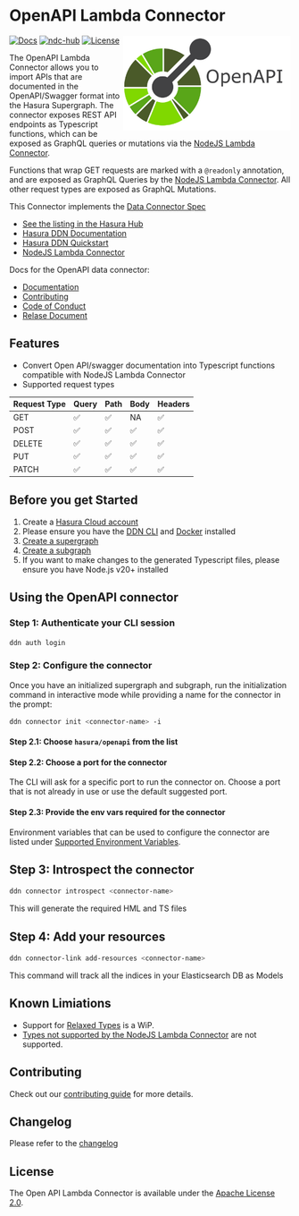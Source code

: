 # OpenAPI Lambda Connector

<a href="https://hasura.io/"><img src="./docs/logo.png" align="right" width="300"></a>

[![Docs](https://img.shields.io/badge/docs-v3.x-brightgreen.svg?style=flat)](https://hasura.io/docs/3.0)
[![ndc-hub](https://img.shields.io/badge/ndc--hub-openapi-blue.svg?style=flat)](https://hasura.io/connectors/open-api-lambda)
[![License](https://img.shields.io/badge/license-Apache--2.0-purple.svg?style=flat)](https://www.apache.org/licenses/LICENSE-2.0)

The OpenAPI Lambda Connector allows you to import APIs that are documented in the OpenAPI/Swagger format into the Hasura Supergraph. The connector exposes REST API endpoints as Typescript functions, which can be exposed as GraphQL queries or mutations via the [NodeJS Lambda Connector](https://github.com/hasura/ndc-nodejs-lambda).

Functions that wrap GET requests are marked with a `@readonly` annotation, and are exposed as GraphQL Queries by the [NodeJS Lambda Connector](https://github.com/hasura/ndc-nodejs-lambda). All other request types are exposed as GraphQL Mutations.

This Connector implements the [Data Connector Spec](https://github.com/hasura/ndc-spec)

- [See the listing in the Hasura Hub](https://hasura.io/connectors/open-api-lambda)
- [Hasura DDN Documentation](https://hasura.io/docs/3.0)
- [Hasura DDN Quickstart](https://hasura.io/docs/3.0/getting-started/quickstart)
- [NodeJS Lambda Connector](https://github.com/hasura/ndc-nodejs-lambda)

Docs for the OpenAPI data connector:

- [Documentation](./docs/documentation.md)
- [Contributing](./docs/contributing.md)
- [Code of Conduct](./docs/code-of-conduct.md)
- [Relase Document](./docs/release.md)

## Features

- Convert Open API/swagger documentation into Typescript functions compatible with NodeJS Lambda Connector
- Supported request types

| Request Type | Query | Path | Body | Headers |
| ------------ | ----- | ---- | ---- | ------- |
| GET          | ✅    | ✅   | NA   | ✅      |
| POST         | ✅    | ✅   | ✅   | ✅      |
| DELETE       | ✅    | ✅   | ✅   | ✅      |
| PUT          | ✅    | ✅   | ✅   | ✅      |
| PATCH        | ✅    | ✅   | ✅   | ✅      |

## Before you get Started

1. Create a [Hasura Cloud account](https://console.hasura.io)
2. Please ensure you have the [DDN CLI](https://hasura.io/docs/3.0/cli/installation) and [Docker](https://docs.docker.com/engine/install/) installed
3. [Create a supergraph](https://hasura.io/docs/3.0/getting-started/init-supergraph)
4. [Create a subgraph](https://hasura.io/docs/3.0/getting-started/init-subgraph)
5. If you want to make changes to the generated Typescript files, please ensure you have Node.js v20+ installed

## Using the OpenAPI connector

### Step 1: Authenticate your CLI session

```bash
ddn auth login
```

### Step 2: Configure the connector

Once you have an initialized supergraph and subgraph, run the initialization command in interactive mode while
providing a name for the connector in the prompt:

```bash
ddn connector init <connector-name> -i
```

#### Step 2.1: Choose `hasura/openapi` from the list

#### Step 2.2: Choose a port for the connector

The CLI will ask for a specific port to run the connector on. Choose a port that is not already in use or use the
default suggested port.

#### Step 2.3: Provide the env vars required for the connector

Environment variables that can be used to configure the connector are listed under [Supported Environment Variables](./docs/documentation.md#supported-environment-variables).

## Step 3: Introspect the connector

```bash
ddn connector introspect <connector-name>
```

This will generate the required HML and TS files

## Step 4: Add your resources

```bash
ddn connector-link add-resources <connector-name>
```

This command will track all the indices in your Elasticsearch DB as Models

## Known Limiations

- Support for [Relaxed Types](https://github.com/hasura/ndc-nodejs-lambda/tree/main?tab=readme-ov-file#relaxed-types) is a WiP.
- [Types not supported by the NodeJS Lambda Connector](https://github.com/hasura/ndc-nodejs-lambda?tab=readme-ov-file#unsupported-types) are not supported.

## Contributing

Check out our [contributing guide](.docs/contributing.md) for more details.

## Changelog

Please refer to the [changelog](./changelog.md)

## License

The Open API Lambda Connector is available under the [Apache License 2.0](https://www.apache.org/licenses/LICENSE-2.0).
